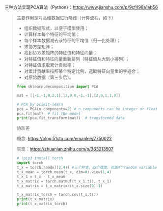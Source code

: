 三种方法实现PCA算法（Python）：https://www.jianshu.com/p/9cf498a1ab56

> 主要作用是对高维数据进行降维（计算流程，如下）
>
> - 组织数据形式，以便于模型使用；
> - 计算样本每个特征的平均值；
> - 每个样本数据减去该特征的平均值（归一化处理）；
> - 求协方差矩阵；
> - 找到协方差矩阵的特征值和特征向量；
> - 对特征值和特征向量重新排列（特征值从大到小排列）；
> - 对特征值求取累计贡献率；
> - 对累计贡献率按照某个特定比例，选取特征向量集的字迹合；
> - 对原始数据（第三步后）。
>
> ```python
> from sklearn.decomposition import PCA
> 
> mat = [[-1,-1,0,2,1],[2,0,0,-1,-1],[2,0,1,1,0]]
> 
> # PCA by Scikit-learn
> pca = PCA(n_components=2) # n_components can be integer or float in (0,1)
> pca.fit(mat)  # fit the model
> print(pca.fit_transform(mat))  # transformed data
> ```
>
> 协防差
>
> 概念: https://blog.51cto.com/emanlee/7750022
>
> 实现：https://zhuanlan.zhihu.com/p/363213507
>
> ```python
> # !pip3 install torch
> import torch
> t_x = torch.randn((3,4)) #三个样本，四个维度，也即4个random variable
> t_x_mean = torch.mean(t_x, dim=0).view(1,4)
> t_x_1 = t_x - t_x_mean
> t_x_matrix = torch.matmul(t_x_1.t(), t_x_1)
> t_x_matrix = t_x_matrix/(t_x.size(0)-1)
> 
> t_x_matrix_torch = torch.cov(t_x.t())
> print(t_x_matrix)
> print(t_x_matrix_torch)
> ```
>
> 

